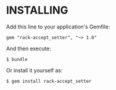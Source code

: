 INSTALLING
==========

Add this line to your application's Gemfile:

    gem "rack-accept_setter", "~> 1.0"

And then execute:

    $ bundle

Or install it yourself as:

    $ gem install rack-accept_setter
